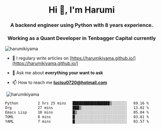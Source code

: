 <h1 align="center">Hi 👋, I'm Harumi</h1>
<h3 align="center">A backend engineer using <b>Python</b> with 8 years experience.</h3>
<h3 align="center">Working as a Quant Developer in <b>Tenbagger Capital</b> currently</h3>

<p align="left"> <img src="https://komarev.com/ghpvc/?username=harumikiyama" alt="harumikiyama" /> </p>


- 📝 I regulary write articles on [https://harumikiyama.github.io/](https://harumikiyama.github.io/)

- 💬 Ask me about **everything your want to ask**

- 📫 How to reach me **lucisu0720@hotmail.com**

<p>&nbsp;<img align="center" src="https://github-readme-stats.vercel.app/api?username=harumikiyama&show_icons=true" alt="harumikiyama" /></p>


<!--START_SECTION:waka-->

```txt
Python         2 hrs 25 mins   █████████████████▒░░░░░░░   69.16 %
Org            27 mins         ███▒░░░░░░░░░░░░░░░░░░░░░   13.02 %
Emacs Lisp     10 mins         █▒░░░░░░░░░░░░░░░░░░░░░░░   05.04 %
TOML           8 mins          █░░░░░░░░░░░░░░░░░░░░░░░░   03.81 %
YAML           7 mins          █░░░░░░░░░░░░░░░░░░░░░░░░   03.57 %
```

<!--END_SECTION:waka-->
